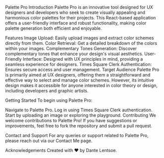 Palette Pro
Introduction
Palette Pro is an innovative tool designed for UX designers and developers who seek to create visually appealing and harmonious color palettes for their projects. This React-based application offers a user-friendly interface and robust functionality, making color palette generation both efficient and enjoyable.

Features
Image Upload: Easily upload images and extract color schemes directly from them.
Color Retrieval: Get a detailed breakdown of the colors within your images.
Complementary Tones Generation: Discover complementary tones that enhance your design's visual aesthetics.
User-Friendly Interface: Designed with UX principles in mind, providing a seamless experience for designers.
Times Square Clerk Authentication: Ensures secure access and user management.
Target Audience
Palette Pro is primarily aimed at UX designers, offering them a straightforward and effective way to select and manage color schemes. However, its intuitive design makes it accessible for anyone interested in color theory or design, including developers and graphic artists.

Getting Started
To begin using Palette Pro:

Navigate to Palette Pro.
Log in using Times Square Clerk authentication.
Start by uploading an image or exploring the playground.
Contributing
We welcome contributions to Palette Pro! If you have suggestions or improvements, feel free to fork the repository and submit a pull request.

Contact and Support
For any queries or support related to Palette Pro, please reach out via our Contact Me page.

Acknowledgements
Created with ❤️ by Dante Lentsoe.
